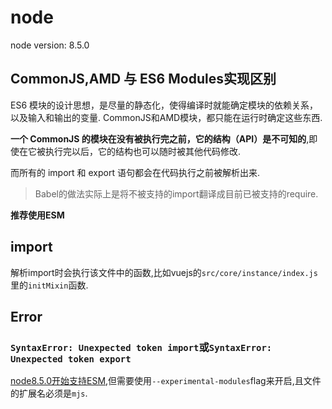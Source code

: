 # node

node version: 8.5.0

## CommonJS,AMD 与 ES6 Modules实现区别
ES6 模块的设计思想，是尽量的静态化，使得编译时就能确定模块的依赖关系，以及输入和输出的变量. CommonJS和AMD模块，都只能在运行时确定这些东西.

**一个 CommonJS 的模块在没有被执行完之前，它的结构（API）是不可知的**,即使在它被执行完以后，它的结构也可以随时被其他代码修改.

而所有的 import 和 export 语句都会在代码执行之前被解析出来.

> Babel的做法实际上是将不被支持的import翻译成目前已被支持的require.

**推荐使用ESM**

## import
解析import时会执行该文件中的函数,比如vuejs的`src/core/instance/index.js`里的`initMixin`函数.

## Error
### `SyntaxError: Unexpected token import`或`SyntaxError: Unexpected token export`
[node8.5.0开始支持ESM](https://nodejs.org/api/esm.html),但需要使用`--experimental-modules`flag来开启,且文件的扩展名必须是`mjs`.

